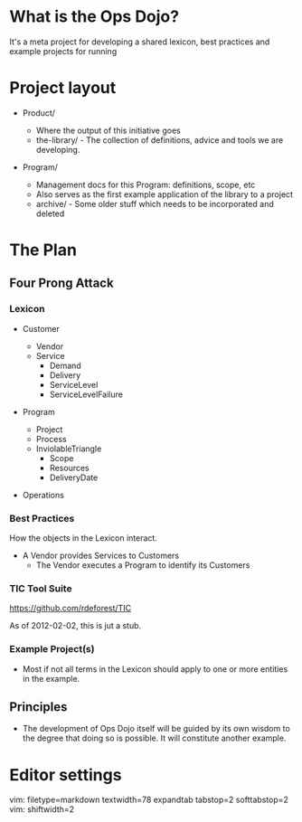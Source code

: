 # What is the Ops Dojo?

It's a meta project for developing a shared lexicon, best practices and example
projects for running 

# Project layout

- Product/
  - Where the output of this initiative goes
  - the-library/ - The collection of definitions, advice and tools we are developing.

- Program/
  - Management docs for this Program: definitions, scope, etc
  - Also serves as the first example application of the library to a project
  - archive/ - Some older stuff which needs to be incorporated and deleted

# The Plan

## Four Prong Attack

### Lexicon

- Customer
  - Vendor
  - Service
    - Demand
    - Delivery
    - ServiceLevel
    - ServiceLevelFailure

- Program
  - Project
  - Process
  - InviolableTriangle
    - Scope
    - Resources
    - DeliveryDate

- Operations

### Best Practices

How the objects in the Lexicon interact.

- A Vendor provides Services to Customers
  - The Vendor executes a Program to identify its Customers

### TIC Tool Suite

https://github.com/rdeforest/TIC

As of 2012-02-02, this is jut a stub.

### Example Project(s)

- Most if not all terms in the Lexicon should apply to one or more entities in
  the example.

## Principles

- The development of Ops Dojo itself will be guided by its own wisdom to the
  degree that doing so is possible. It will constitute another example.

# Editor settings

vim: filetype=markdown textwidth=78 expandtab tabstop=2 softtabstop=2
vim: shiftwidth=2

